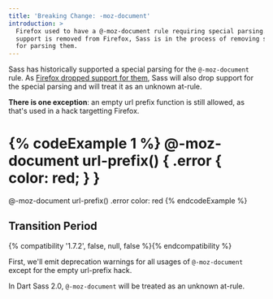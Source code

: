 ```yaml
---
title: 'Breaking Change: -moz-document'
introduction: >
  Firefox used to have a @-moz-document rule requiring special parsing. As
  support is removed from Firefox, Sass is in the process of removing support
  for parsing them.
---
```


Sass has historically supported a special parsing for the `@-moz-document` rule.
As [Firefox dropped support for them], Sass will also drop support for the special
parsing and will treat it as an unknown at-rule.

[Firefox dropped support for them]: https://web.archive.org/web/20200528221656/https://www.fxsitecompat.dev/en-CA/docs/2018/moz-document-support-has-been-dropped-except-for-empty-url-prefix/

**There is one exception**: an empty url prefix function is still allowed, as
that's used in a hack targetting Firefox.

<!-- prettier-ignore-start -->
{% codeExample 1 %}
@-moz-document url-prefix() {
  .error {
    color: red;
  }
}
===
@-moz-document url-prefix()
  .error
    color: red
{% endcodeExample %}
<!-- prettier-ignore-end -->

## Transition Period

{% compatibility '1.7.2', false, null, false %}{% endcompatibility %}

First, we'll emit deprecation warnings for all usages of `@-moz-document`
except for the empty url-prefix hack.

In Dart Sass 2.0, `@-moz-document` will be treated as an unknown at-rule.

